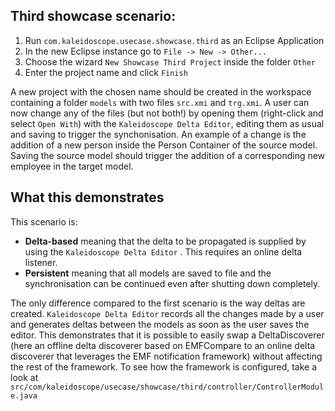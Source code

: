 ## Third showcase scenario:

1. Run `com.kaleidoscope.usecase.showcase.third` as an Eclipse Application
2. In the new Eclipse instance go to `File -> New -> Other...`
3. Choose the wizard `New Showcase Third Project` inside the folder `Other`
4. Enter the project name and click `Finish`

A new project with the chosen name should be created in the workspace containing a folder `models` with two files `src.xmi` and `trg.xmi`. 
A user can now change any of the files (but not both!) by opening them (right-click and select `Open With`) with the `Kaleidoscope Delta Editor`, editing them as usual and saving to trigger the synchonisation.
An example of a change is the addition of a new person inside the Person Container of the source model.
Saving the source model should trigger the addition of a corresponding new employee in the target model.


## What this demonstrates

This scenario is:
- __Delta-based__ meaning that the delta to be propagated is supplied by using the `Kaleidoscope Delta Editor` . This requires an online delta listener.
- __Persistent__ meaning that all models are saved to file and the synchronisation can be continued even after shutting down completely.

The only difference compared to the first scenario is the way deltas are created.
`Kaleidoscope Delta Editor` records all the changes made by a user and generates deltas between the models as soon as the user saves the editor.
This demonstrates that it is possible to easily swap a DeltaDiscoverer (here an offline delta discoverer based on EMFCompare to an online delta discoverer that leverages the EMF notification framework) without affecting the rest of the framework. 
To see how the framework is configured, take a look at `src/com/kaleidoscope/usecase/showcase/third/controller/ControllerModule.java`

